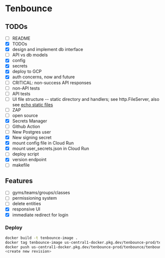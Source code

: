 # Tenbounce

## TODOs

- [ ] README
- [x] TODOs
- [x] design and implement db interface
- [ ] API vs db models
- [x] config
- [x] secrets
- [x] deploy to GCP
- [x] auth concerns, now and future
- [ ] CRITICAL: non-success API responses
- [ ] non-API tests
- [ ] API tests
- [ ] UI file structure -- static directory and handlers; see http.FileServer, also see [echo static files](https://echo.labstack.com/docs/static-files)
- [ ] ZAP
- [ ] open source
- [x] Secrets Manager
- [ ] Github Action
- [ ] New Postgres user
- [x] New signing secret
- [x] mount config file in Cloud Run
- [x] mount user_secrets.json in Cloud Run
- [ ] deploy script
- [x] version endpoint
- [ ] makefile

## Features

- [ ] gyms/teams/groups/classes
- [ ] permissioning system
- [ ] delete entities
- [x] responsive UI
- [x] immediate redirect for login

### Deploy

```sh
docker build -t tenbounce-image .
docker tag tenbounce-image us-central1-docker.pkg.dev/tenbounce-prod/tenbounce/tenbounce:release9
docker push us-central1-docker.pkg.dev/tenbounce-prod/tenbounce/tenbounce
<create new revision>
```
